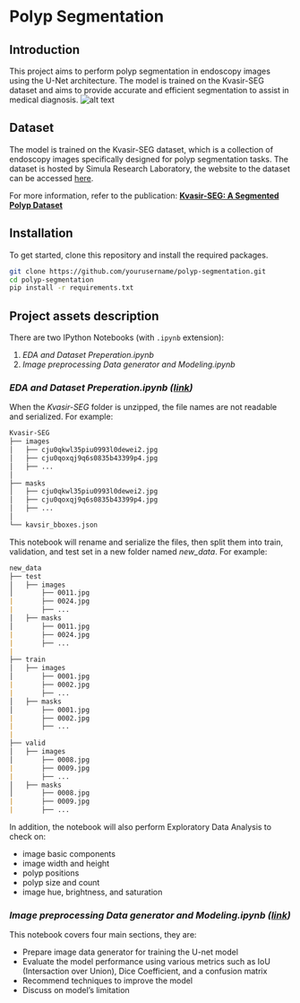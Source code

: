 # Polyp Segmentation

## Introduction

This project aims to perform polyp segmentation in endoscopy images using the U-Net architecture. The model is trained on the Kvasir-SEG dataset and aims to provide accurate and efficient segmentation to assist in medical diagnosis.
![alt text](https://production-media.paperswithcode.com/datasets/Screenshot_from_2021-05-05_23-44-10.png)

## Dataset

The model is trained on the Kvasir-SEG dataset, which is a collection of endoscopy images specifically designed for polyp segmentation tasks. The dataset is hosted by Simula Research Laboratory, the website to the dataset can be accessed [here](https://datasets.simula.no/kvasir-seg/). 

For more information, refer to the publication: **[Kvasir-SEG: A Segmented Polyp Dataset](https://arxiv.org/pdf/1911.07069.pdf)**

## Installation

To get started, clone this repository and install the required packages.

```bash
git clone https://github.com/yourusername/polyp-segmentation.git
cd polyp-segmentation
pip install -r requirements.txt
```

## Project assets description

There are two IPython Notebooks (with `.ipynb` extension):

1. *EDA and Dataset Preperation.ipynb*
2. *Image preprocessing Data generator and Modeling.ipynb*

### *EDA and Dataset Preperation.ipynb ([link](https://github.com/TimKong21/Polyp-Segmentation/blob/main/EDA%20and%20Dataset%20Preperation.ipynb))*

When the *Kvasir-SEG* folder is unzipped, the file names are not readable and serialized. 
For example:

```markdown
Kvasir-SEG
├── images
│   ├── cju0qkwl35piu0993l0dewei2.jpg
│   ├── cju0qoxqj9q6s0835b43399p4.jpg
│   ├── ...
│   
├── masks
│   ├── cju0qkwl35piu0993l0dewei2.jpg
│   ├── cju0qoxqj9q6s0835b43399p4.jpg
│   ├── ...
│
└── kavsir_bboxes.json
```

This notebook will rename and serialize the files, then split them into train, validation, and test set in a new folder named *new_data*. For example:

```markdown
new_data
├── test
│   ├── images
│       ├── 0011.jpg
|       ├── 0024.jpg
|       ├── ...
│   ├── masks
│       ├── 0011.jpg
|       ├── 0024.jpg
|       ├── ...
|
├── train
│   ├── images
│       ├── 0001.jpg
|       ├── 0002.jpg
|       ├── ...
│   ├── masks
│       ├── 0001.jpg
|       ├── 0002.jpg
|       ├── ...
|
├── valid
│   ├── images
│       ├── 0008.jpg
|       ├── 0009.jpg
|       ├── ...
│   ├── masks
│       ├── 0008.jpg
|       ├── 0009.jpg
|       ├── ...
```

In addition, the notebook will also perform Exploratory Data Analysis to check on:

- image basic components
- image width and height
- polyp positions
- polyp size and count
- image hue, brightness, and saturation

### *Image preprocessing Data generator and Modeling.ipynb ([link](https://github.com/TimKong21/Polyp-Segmentation/blob/main/Image%20preprocessing%20Data%20generator%20and%20Modeling.ipynb))*

This notebook covers four main sections, they are:

- Prepare image data generator for training the U-net model
- Evaluate the model performance using various metrics such as IoU (Intersaction over Union), Dice Coefficient, and a confusion matrix
- Recommend techniques to improve the model
- Discuss on model’s limitation
